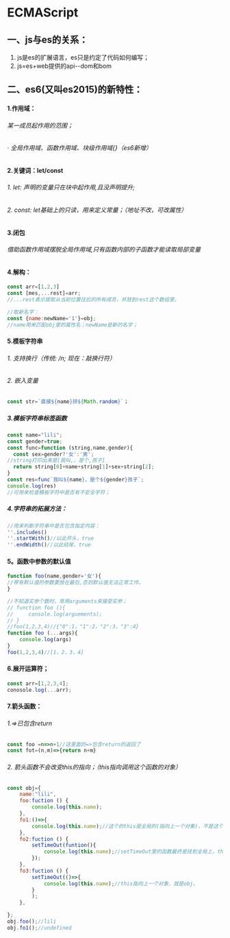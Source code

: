 # ECMAScript
## 一、js与es的关系： 
1. js是es的扩展语言，es只是约定了代码如何编写；
2. js=es+web提供的api--dom和bom
## 二、es6(又叫es2015)的新特性：
#### 1.作用域：
###### 某一成员起作用的范围；
###### · 全局作用域、函数作用域、块级作用域{}（es6新增）
#### 2.关键词：let/const

###### 1. let: 声明的变量只在块中起作用,且没声明提升;
###### 2. const: let基础上的只读，用来定义常量；（地址不改，可改属性）
#### 3.闭包

###### 借助函数作用域摆脱全局作用域,只有函数内部的子函数才能读取局部变量
#### 4.解构：
``` js
const arr=[1,2,3]
const [mes,...rest]=arr;
//...rest表示提取从当前位置往后的所有成员，并放到rest这个数组里。
``` 

``` js
//取新名字：
const {name:newName='1'}=obj;
//name用来匹配obj里的属性名；newName是新的名字；
```
#### 5.模板字符串
###### 1. 支持换行（传统: /n; 现在：敲换行符）
###### 2. 嵌入变量
``` js
const str=`直接${name}拼${Math.random}`；
```
##### 3.模板字符串标签函数
``` js
const name="lili";
const gender=true;
const func=function (string,name,gender){
  const sex=gender?'女':'男';
//string打印出来是[我叫,，是个,孩子]
  return string[0]+name+string[1]+sex+string[2];
}
const res=func`我叫${name}，是个${gender}孩子`;
console.log(res)
//可用来检查模板字符中是否有不安全字符；
```
##### 4.字符串的拓展方法：
``` js
//用来判断字符串中是否包含指定内容：
''.includes()
''.startWith()//以此开头，true
''.endWidth()//以此结尾，true
```
#### 5。函数中参数的默认值
``` js
function foo(name,gender='女'){
//带有默认值的参数要放在最后,否则默认值无法正常工作。
}
```
``` js
//不知道实参个数时，常用arguments来接受实参；
// function foo (){
//     console.log(arguements);
// }
//foo(1,2,3,4)//{"0":1，"1":2，"2":3，"3":4}
function foo (...args){
    console.log(args)
}
foo(1,2,3,4)//[1，2，3，4]
```
#### 6.展开运算符；
``` js
const arr=[1,2,3,4];
conosole.log(...arr);
```
#### 7.箭头函数：
###### 1.=>已包含return
``` js
const foo =n=>n+1//这里面的=>包含return的返回了
const fot=(n,m)=>{return n+m}
```
###### 2. 箭头函数不会改变this的指向；（this指向调用这个函数的对象）
``` js
const obj={
    name:"lili",
    foo:fuction () {
        console.log(this.name);
    },
    fo1:()=>{
        console.log(this.name);//这个的this是全局的(指向上一个对象)，不是这个对象的；
    },
    fo2:fuction () {
        setTimeOut(funtion(){
            console.log(this.name);//setTimeOut里的函数最终是挂到全局上，this指向全局；可用闭包方法，将this,从上一个函数用_that传下来
        });
    },
    fo3:fuction () {
        setTimeOut(()=>{
            console.log(this.name);//this指向上一个对象，就是obj。
        }
        );
    },

};
obj.foo();//lili
obj.fo1();//undefined



